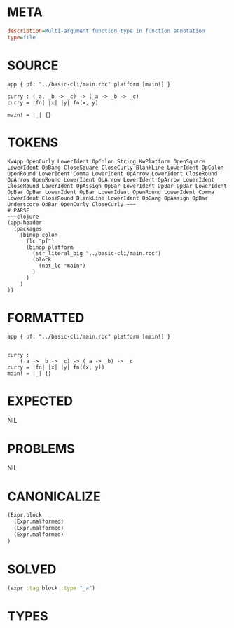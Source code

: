 # META
~~~ini
description=Multi-argument function type in function annotation
type=file
~~~
# SOURCE
~~~roc
app { pf: "../basic-cli/main.roc" platform [main!] }

curry : (_a, _b -> _c) -> (_a -> _b -> _c)
curry = |fn| |x| |y| fn(x, y)

main! = |_| {}
~~~
# TOKENS
~~~text
KwApp OpenCurly LowerIdent OpColon String KwPlatform OpenSquare LowerIdent OpBang CloseSquare CloseCurly BlankLine LowerIdent OpColon OpenRound LowerIdent Comma LowerIdent OpArrow LowerIdent CloseRound OpArrow OpenRound LowerIdent OpArrow LowerIdent OpArrow LowerIdent CloseRound LowerIdent OpAssign OpBar LowerIdent OpBar OpBar LowerIdent OpBar OpBar LowerIdent OpBar LowerIdent OpenRound LowerIdent Comma LowerIdent CloseRound BlankLine LowerIdent OpBang OpAssign OpBar Underscore OpBar OpenCurly CloseCurly ~~~
# PARSE
~~~clojure
(app-header
  (packages
    (binop_colon
      (lc "pf")
      (binop_platform
        (str_literal_big "../basic-cli/main.roc")
        (block
          (not_lc "main")
        )
      )
    )
))
~~~
# FORMATTED
~~~roc
app { pf: "../basic-cli/main.roc" platform [main!] }


curry :
	(_a -> _b -> _c) -> (_a -> _b) -> _c
curry = |fn| |x| |y| fn((x, y))
main! = |_| {}
~~~
# EXPECTED
NIL
# PROBLEMS
NIL
# CANONICALIZE
~~~clojure
(Expr.block
  (Expr.malformed)
  (Expr.malformed)
  (Expr.malformed)
)
~~~
# SOLVED
~~~clojure
(expr :tag block :type "_a")
~~~
# TYPES
~~~roc
~~~
